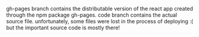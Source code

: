 gh-pages branch contains the distributable version of the react app created through the npm package gh-pages.
code branch contains the actual source file. unfortunately, some files were lost in the process of deploying :( but the important source code is mostly there!
